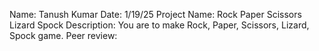 Name: Tanush Kumar
Date: 1/19/25
Project Name: Rock Paper Scissors Lizard Spock
Description:  You are to make Rock, Paper, Scissors, Lizard, Spock game.
Peer review: 